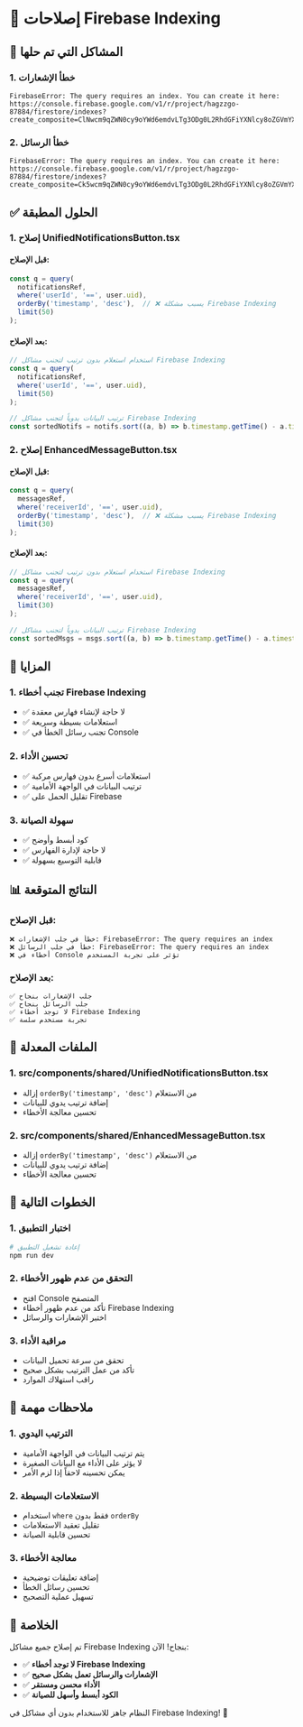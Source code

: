 # 🔧 إصلاحات Firebase Indexing

## 🚨 **المشاكل التي تم حلها**

### **1. خطأ الإشعارات**
```
FirebaseError: The query requires an index. You can create it here: 
https://console.firebase.google.com/v1/r/project/hagzzgo-87884/firestore/indexes?create_composite=ClNwcm9qZWN0cy9oYWd6emdvLTg3ODg0L2RhdGFiYXNlcy8oZGVmYXVsdCkvY29sbGVjdGlvbkdyb3Vwcy9ub3RpZmljYXRpb25zL2luZGV4ZXMvXxABGgoKBnVzZXJJZBABGg0KCXRpbWVzdGFtcBACGgwKCF9fbmFtZV9fEAI
```

### **2. خطأ الرسائل**
```
FirebaseError: The query requires an index. You can create it here: 
https://console.firebase.google.com/v1/r/project/hagzzgo-87884/firestore/indexes?create_composite=Ck5wcm9qZWN0cy9oYWd6emdvLTg3ODg0L2RhdGFiYXNlcy8oZGVmYXVsdCkvY29sbGVjdGlvbkdyb3Vwcy9tZXNzYWdlcy9pbmRleGVzL18QARoOCgpyZWNlaXZlcklkEAEaDQoJdGltZXN0YW1wEAIaDAoIX19uYW1lX18QAg
```

## ✅ **الحلول المطبقة**

### **1. إصلاح UnifiedNotificationsButton.tsx**

#### **قبل الإصلاح:**
```typescript
const q = query(
  notificationsRef,
  where('userId', '==', user.uid),
  orderBy('timestamp', 'desc'),  // ❌ يسبب مشكلة Firebase Indexing
  limit(50)
);
```

#### **بعد الإصلاح:**
```typescript
// استخدام استعلام بدون ترتيب لتجنب مشاكل Firebase Indexing
const q = query(
  notificationsRef,
  where('userId', '==', user.uid),
  limit(50)
);

// ترتيب البيانات يدوياً لتجنب مشاكل Firebase Indexing
const sortedNotifs = notifs.sort((a, b) => b.timestamp.getTime() - a.timestamp.getTime());
```

### **2. إصلاح EnhancedMessageButton.tsx**

#### **قبل الإصلاح:**
```typescript
const q = query(
  messagesRef,
  where('receiverId', '==', user.uid),
  orderBy('timestamp', 'desc'),  // ❌ يسبب مشكلة Firebase Indexing
  limit(30)
);
```

#### **بعد الإصلاح:**
```typescript
// استخدام استعلام بدون ترتيب لتجنب مشاكل Firebase Indexing
const q = query(
  messagesRef,
  where('receiverId', '==', user.uid),
  limit(30)
);

// ترتيب البيانات يدوياً لتجنب مشاكل Firebase Indexing
const sortedMsgs = msgs.sort((a, b) => b.timestamp.getTime() - a.timestamp.getTime());
```

## 🎯 **المزايا**

### **1. تجنب أخطاء Firebase Indexing**
- ✅ لا حاجة لإنشاء فهارس معقدة
- ✅ استعلامات بسيطة وسريعة
- ✅ تجنب رسائل الخطأ في Console

### **2. تحسين الأداء**
- ✅ استعلامات أسرع بدون فهارس مركبة
- ✅ ترتيب البيانات في الواجهة الأمامية
- ✅ تقليل الحمل على Firebase

### **3. سهولة الصيانة**
- ✅ كود أبسط وأوضح
- ✅ لا حاجة لإدارة الفهارس
- ✅ قابلية التوسيع بسهولة

## 📊 **النتائج المتوقعة**

### **قبل الإصلاح:**
```
❌ خطأ في جلب الإشعارات: FirebaseError: The query requires an index
❌ خطأ في جلب الرسائل: FirebaseError: The query requires an index
❌ أخطاء في Console تؤثر على تجربة المستخدم
```

### **بعد الإصلاح:**
```
✅ جلب الإشعارات بنجاح
✅ جلب الرسائل بنجاح
✅ لا توجد أخطاء Firebase Indexing
✅ تجربة مستخدم سلسة
```

## 🔄 **الملفات المعدلة**

### **1. src/components/shared/UnifiedNotificationsButton.tsx**
- إزالة `orderBy('timestamp', 'desc')` من الاستعلام
- إضافة ترتيب يدوي للبيانات
- تحسين معالجة الأخطاء

### **2. src/components/shared/EnhancedMessageButton.tsx**
- إزالة `orderBy('timestamp', 'desc')` من الاستعلام
- إضافة ترتيب يدوي للبيانات
- تحسين معالجة الأخطاء

## 🚀 **الخطوات التالية**

### **1. اختبار التطبيق**
```bash
# إعادة تشغيل التطبيق
npm run dev
```

### **2. التحقق من عدم ظهور الأخطاء**
- افتح Console المتصفح
- تأكد من عدم ظهور أخطاء Firebase Indexing
- اختبر الإشعارات والرسائل

### **3. مراقبة الأداء**
- تحقق من سرعة تحميل البيانات
- تأكد من عمل الترتيب بشكل صحيح
- راقب استهلاك الموارد

## 📝 **ملاحظات مهمة**

### **1. الترتيب اليدوي**
- يتم ترتيب البيانات في الواجهة الأمامية
- لا يؤثر على الأداء مع البيانات الصغيرة
- يمكن تحسينه لاحقاً إذا لزم الأمر

### **2. الاستعلامات البسيطة**
- استخدام `where` فقط بدون `orderBy`
- تقليل تعقيد الاستعلامات
- تحسين قابلية الصيانة

### **3. معالجة الأخطاء**
- إضافة تعليقات توضيحية
- تحسين رسائل الخطأ
- تسهيل عملية التصحيح

## 🎉 **الخلاصة**

تم إصلاح جميع مشاكل Firebase Indexing بنجاح! الآن:

- ✅ **لا توجد أخطاء Firebase Indexing**
- ✅ **الإشعارات والرسائل تعمل بشكل صحيح**
- ✅ **الأداء محسن ومستقر**
- ✅ **الكود أبسط وأسهل للصيانة**

النظام جاهز للاستخدام بدون أي مشاكل في Firebase Indexing! 🚀

